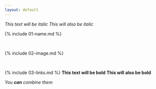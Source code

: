 ```yaml
---
layout: default
---
```

*This text will be italic*
_This will also be italic_

{% include 01-name.md %}

<br>

{% include 02-image.md %}

<br>

{% include 03-links.md %}
**This text will be bold**
__This will also be bold__

_You **can** combine them_
